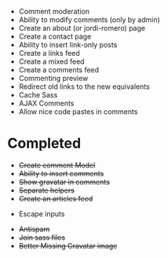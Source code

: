 * Comment moderation
* Ability to modify comments (only by admin)
* Create an about (or jordi-romero) page
* Create a contact page
* Ability to insert link-only posts
* Create a links feed
* Create a mixed feed
* Create a comments feed
* Commenting preview
* Redirect old links to the new equivalents
* Cache Sass
* AJAX Comments
* Allow nice code pastes in comments

# Completed
* <del>Create comment Model</del>
* <del>Ability to insert comments</del>
* <del>Show gravatar in comments</del>
* <del>Separate helpers</del>
* <del>Create an articles feed</del>
* <p>Escape inputs</p>
* <del>Antispam</del>
* <del>Join sass files</del>
* <del>Better Missing Gravatar image</del>